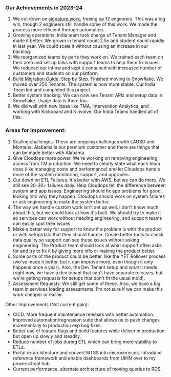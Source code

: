### Our Achievements in 2023-24
1. We cut down on [signature work](https://powerschoolgroup.atlassian.net/wiki/spaces/UI/pages/64839974913/Tech+Design+Automation+of+Assessment+Signature+Generation), freeing up 12 engineers. This was a big win, though 2 engineers still handle some of this work. We made the process more efficient through automation.
2. Growing operations: India team took charge of Tenant Manager and made it better. We grown in tenant count 2.5x and student count rapidly in last year. We could scale it without causing an increase in our backlog. 
3. We reorganized teams by parts they work on. We trained each team on their area and set up talks with support teams to help them fix issues. We reduced our inflow and kept it contained with increased number of customers and students on our platform. 
4. Build [Migration Guide](https://git.versifit.com/docker-ci/hoonuit_delivery_platform/-/blob/ansible-dev-ca/Instructions/MigrationInstruction%20from%20Azure%20to%20AWS.md?ref_type=heads). Step by Step. Finished moving to Snowflake. We moved over 250 Tenants. The system is now more stable. Our India Team led and completed this project.
5. Better system tracking: We can now see Tenant APIs and setup data in Snowflake. Usage data is there too.
6. We did well with new ideas like TMA, Intervention Analytics, and working with Kickboard and Kinvolve. Our India Teams handled all of this.

### Areas for Improvement:
1. Scaling challenges. These are ongoing challenges with LAUSD and Montana. Alabama is our premium customer and there are things that can be made better with Alabama. 
2. Give Cloudops more power. We're working on removing engineering access from TM production. We need to clearly state what each team does (like managing costs and performance) and let Cloudops handle more of the system monitoring, support, and upgrades.
3. Cut down on ETL Failures. It's better with AWS, but we can do more. We still see 20-30+ failures daily. Help Cloudops tell the difference between system and app issues. Engineering should fix app problems for good, looking into why they happen. Cloudops should work on system failures or ask engineering to make the system better.
4. The way we handle custom work isn't set up well. I don't know much about this, but we could look at how it's built. We should try to make it so services can work without needing engineering, and support teams can easily spot their issues.
5. Make a better way for support to know if a problem is with the product or with setup/data that they should handle. Create better tools to check data quality so support can see these issues without asking engineering. The Product team should look at what support often asks for and try to fix it by giving more info or making the product better.
6. Some parts of the product could be better, like the YET Rollover process (we've made it better, but it can improve more, even though it only happens once a year). Also, the Dev Tenant setup and what it needs (right now, we have a dev tenant that can't have separate releases, but we're getting requests for setups that don't fit the usual mold).
7. Assessment Requests: We still get some of these. Also, we have a big team in services loading assessments. I'm not sure if we can make this work cheaper or easier.

Other Improvements (Not current pain):
- CICD. More frequent maintenance releases with better automation. Improved automation/regression suite that allows us to push changes incrementally to production esp bug fixes. 
- Better use of feature flags and build features while deliver in production but open up slowly and steadily. 
- Reduce number of jobs during ETL which can bring more stability to ETLs. 
- Portal re-architecture and convert MTSS into microservices. Introduce reference framework and enable dashboards from UIHN over to my powerschool hub 
- Current performance. alternate architecture of moving queries to RDS.